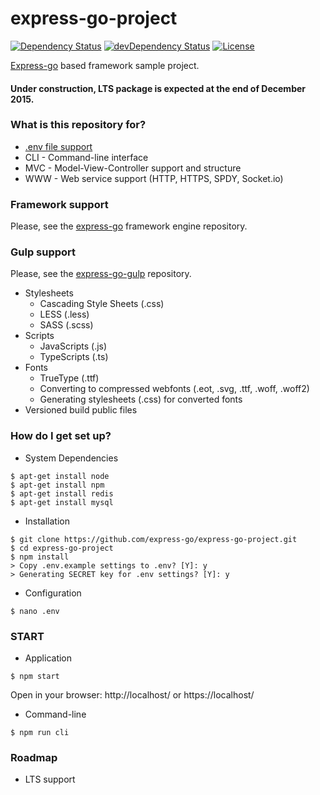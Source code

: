# express-go-project #
[![Dependency Status](https://img.shields.io/david/express-go/express-go-project.svg?label=deps)](https://david-dm.org/express-go/express-go-project)
[![devDependency Status](https://img.shields.io/david/dev/express-go/express-go-project.svg?label=devDeps)](https://david-dm.org/express-go/express-go-project#info=devDependencies)
[![License](http://img.shields.io/badge/license-MIT-brightgreen.svg)](https://tldrlegal.com/license/mit-license)

[Express-go](https://github.com/express-go/express-go/) based framework sample project.

#### Under construction, LTS package is expected at the end of December 2015. ####

### What is this repository for? ###
* [.env file support](https://www.npmjs.com/package/dotenv)
* CLI - Command-line interface
* MVC - Model-View-Controller support and structure
* WWW - Web service support (HTTP, HTTPS, SPDY, Socket.io)


### Framework support ###
Please, see the [express-go](https://github.com/express-go/express-go/) framework engine repository.

### Gulp support ###
Please, see the [express-go-gulp](https://github.com/express-go/express-go-gulp/) repository.
* Stylesheets
    * Cascading Style Sheets (.css)
    * LESS (.less)
    * SASS (.scss)
* Scripts  
    * JavaScripts (.js)
    * TypeScripts (.ts)
* Fonts
    *  TrueType (.ttf) 
    *  Converting to compressed webfonts (.eot, .svg, .ttf, .woff, .woff2)
    *  Generating stylesheets (.css) for converted fonts
* Versioned build public files


### How do I get set up? ###
* System Dependencies

```
$ apt-get install node
$ apt-get install npm
$ apt-get install redis
$ apt-get install mysql
```

* Installation

```
$ git clone https://github.com/express-go/express-go-project.git
$ cd express-go-project
$ npm install
> Copy .env.example settings to .env? [Y]: y
> Generating SECRET key for .env settings? [Y]: y
```

* Configuration

```
$ nano .env
```

### START ###
* Application

```
$ npm start
```

Open in your browser:
http://localhost/ or https://localhost/


* Command-line

```
$ npm run cli
```



### Roadmap ###
* LTS support
